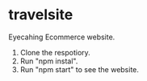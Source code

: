 # travelsite
Eyecahing Ecommerce website.

1. Clone the respotiory.
2. Run "npm instal".
3. Run "npm start" to see the website. 
